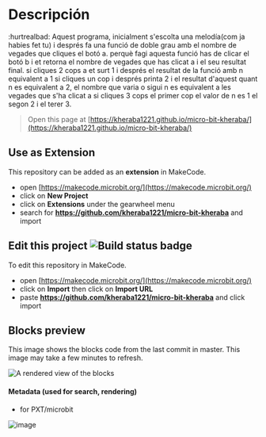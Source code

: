 # Descripción
:hurtrealbad:
Aquest programa, inicialment s'escolta una melodía(com ja habies fet tu) i després fa una funció de doble grau amb el nombre de vegades que cliques el botó a.
perquè fagi aquesta funció has de clicar el botó b i et retorna el nombre de vegades que has clicat a i el seu resultat final. si cliques 2 cops a et surt 1 i després el resultat de la funció amb n  equivalent a 1 si cliques un cop i després printa 2 i el resultat d'aquest quant n es equivalent a 2, el nombre que varia o sigui n es equivalent a les vegades que s'ha clicat a si cliques 3 cops el primer cop el valor de n es 1 el segon 2 i el terer 3.
> Open this page at [https://kheraba1221.github.io/micro-bit-kheraba/](https://kheraba1221.github.io/micro-bit-kheraba/)

## Use as Extension

This repository can be added as an **extension** in MakeCode.

* open [https://makecode.microbit.org/](https://makecode.microbit.org/)
* click on **New Project**
* click on **Extensions** under the gearwheel menu
* search for **https://github.com/kheraba1221/micro-bit-kheraba** and import

## Edit this project ![Build status badge](https://github.com/kheraba1221/micro-bit-kheraba/workflows/MakeCode/badge.svg)

To edit this repository in MakeCode.

* open [https://makecode.microbit.org/](https://makecode.microbit.org/)
* click on **Import** then click on **Import URL**
* paste **https://github.com/kheraba1221/micro-bit-kheraba** and click import

## Blocks preview

This image shows the blocks code from the last commit in master.
This image may take a few minutes to refresh.

![A rendered view of the blocks](https://github.com/kheraba1221/micro-bit-kheraba/raw/master/.github/makecode/blocks.png)

#### Metadata (used for search, rendering)

* for PXT/microbit
<script src="https://makecode.com/gh-pages-embed.js"></script><script>makeCodeRender("{{ site.makecode.home_url }}", "{{ site.github.owner_name }}/{{ site.github.repository_name }}");</script>

![image](https://user-images.githubusercontent.com/122232018/216134731-bb9d8753-edb8-42a5-a30c-fc4d1df19138.png)

